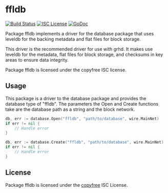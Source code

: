 ffldb
=====

[![Build Status](https://travis-ci.org/grhsuite/grhd.png?branch=master)](https://travis-ci.org/grhsuite/grhd)
[![ISC License](http://img.shields.io/badge/license-ISC-blue.svg)](http://copyfree.org)
[![GoDoc](https://godoc.org/github.com/grhsuite/grhd/database/ffldb?status.png)](http://godoc.org/github.com/grhsuite/grhd/database/ffldb)

Package ffldb implements a driver for the database package that uses leveldb for
the backing metadata and flat files for block storage.

This driver is the recommended driver for use with grhd.  It makes use leveldb
for the metadata, flat files for block storage, and checksums in key areas to
ensure data integrity.

Package ffldb is licensed under the copyfree ISC license.

## Usage

This package is a driver to the database package and provides the database type
of "ffldb".  The parameters the Open and Create functions take are the
database path as a string and the block network.

```Go
db, err := database.Open("ffldb", "path/to/database", wire.MainNet)
if err != nil {
	// Handle error
}
```

```Go
db, err := database.Create("ffldb", "path/to/database", wire.MainNet)
if err != nil {
	// Handle error
}
```

## License

Package ffldb is licensed under the [copyfree](http://copyfree.org) ISC
License.
